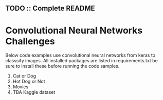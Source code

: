 ## TODO :: Complete README

# Convolutional Neural Networks Challenges

Below code examples use convolutional neural networks from keras to classsify images.
All installed packages are listed in requirements.txt be sure to install these before running the code samples.
 
1. Cat or Dog
2. Hot Dog or Not
3. Movies
4. TBA Kaggle dataset

